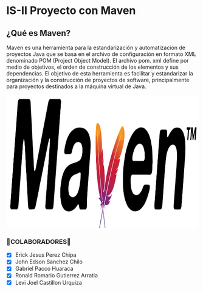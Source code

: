# IS-II Proyecto con Maven
## ¿Qué es Maven? <br>
Maven es una herramienta para la estandarización y automatización de proyectos Java que se basa en el archivo de configuración en formato XML denominado POM (Project Object Model). El archivo pom. xml define por medio de objetivos, el orden de construcción de los elementos y sus dependencias. El objetivo de esta herramienta es facilitar y estandarizar la organización y la construcción de proyectos de software, principalmente para proyectos destinados a la máquina virtual de Java.

<img src="https://github.com/Ronald-Gutierrez/IS-II_-proyecto_con_Maven/blob/main/Apache_Maven_logo.svg.png" width="700" height="350">

### 🔩COLABORADORES🔩

- [x] Erick Jesus Perez Chipa
- [x] John Edson Sanchez Chilo
- [x] Gabriel Pacco Huaraca
- [x] Ronald Romario Gutierrez Arratia
- [x] Levi Joel Castillon Urquiza
